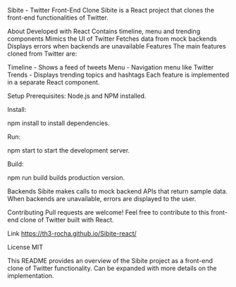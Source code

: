 Sibite - Twitter Front-End Clone
Sibite is a React project that clones the front-end functionalities of Twitter.

About
Developed with React
Contains timeline, menu and trending components
Mimics the UI of Twitter
Fetches data from mock backends
Displays errors when backends are unavailable
Features
The main features cloned from Twitter are:

Timeline - Shows a feed of tweets
Menu - Navigation menu like Twitter
Trends - Displays trending topics and hashtags
Each feature is implemented in a separate React component.

Setup
Prerequisites: Node.js and NPM installed.

Install:

npm install to install dependencies.

Run:

npm start to start the development server.

Build:

npm run build builds production version.

Backends
Sibite makes calls to mock backend APIs that return sample data. When backends are unavailable, errors are displayed to the user.

Contributing
Pull requests are welcome! Feel free to contribute to this front-end clone of Twitter built with React.

Link
https://th3-rocha.github.io/Sibite-react/

License
MIT

This README provides an overview of the Sibite project as a front-end clone of Twitter functionality. Can be expanded with more details on the implementation.
